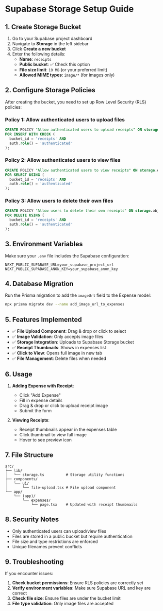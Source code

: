 # Supabase Storage Setup Guide

## 1. Create Storage Bucket

1. Go to your Supabase project dashboard
2. Navigate to **Storage** in the left sidebar
3. Click **Create a new bucket**
4. Enter the following details:
   - **Name**: `receipts`
   - **Public bucket**: ✅ Check this option
   - **File size limit**: `10 MB` (or your preferred limit)
   - **Allowed MIME types**: `image/*` (for images only)

## 2. Configure Storage Policies

After creating the bucket, you need to set up Row Level Security (RLS) policies:

### Policy 1: Allow authenticated users to upload files

```sql
CREATE POLICY "Allow authenticated users to upload receipts" ON storage.objects
FOR INSERT WITH CHECK (
  bucket_id = 'receipts' AND 
  auth.role() = 'authenticated'
);
```

### Policy 2: Allow authenticated users to view files

```sql
CREATE POLICY "Allow authenticated users to view receipts" ON storage.objects
FOR SELECT USING (
  bucket_id = 'receipts' AND 
  auth.role() = 'authenticated'
);
```

### Policy 3: Allow users to delete their own files

```sql
CREATE POLICY "Allow users to delete their own receipts" ON storage.objects
FOR DELETE USING (
  bucket_id = 'receipts' AND 
  auth.role() = 'authenticated'
);
```

## 3. Environment Variables

Make sure your `.env` file includes the Supabase configuration:

```env
NEXT_PUBLIC_SUPABASE_URL=your_supabase_project_url
NEXT_PUBLIC_SUPABASE_ANON_KEY=your_supabase_anon_key
```

## 4. Database Migration

Run the Prisma migration to add the `imageUrl` field to the Expense model:

```bash
npx prisma migrate dev --name add_image_url_to_expenses
```

## 5. Features Implemented

- ✅ **File Upload Component**: Drag & drop or click to select
- ✅ **Image Validation**: Only accepts image files
- ✅ **Storage Integration**: Uploads to Supabase Storage bucket
- ✅ **Receipt Thumbnails**: Shows in expenses list
- ✅ **Click to View**: Opens full image in new tab
- ✅ **File Management**: Delete files when needed

## 6. Usage

1. **Adding Expense with Receipt**:
   - Click "Add Expense"
   - Fill in expense details
   - Drag & drop or click to upload receipt image
   - Submit the form

2. **Viewing Receipts**:
   - Receipt thumbnails appear in the expenses table
   - Click thumbnail to view full image
   - Hover to see preview icon

## 7. File Structure

```
src/
├── lib/
│   └── storage.ts          # Storage utility functions
├── components/
│   └── ui/
│       └── file-upload.tsx # File upload component
└── app/
    └── (app)/
        └── expenses/
            └── page.tsx    # Updated with receipt thumbnails
```

## 8. Security Notes

- Only authenticated users can upload/view files
- Files are stored in a public bucket but require authentication
- File size and type restrictions are enforced
- Unique filenames prevent conflicts

## 9. Troubleshooting

If you encounter issues:

1. **Check bucket permissions**: Ensure RLS policies are correctly set
2. **Verify environment variables**: Make sure Supabase URL and key are correct
3. **Check file size**: Ensure files are under the bucket limit
4. **File type validation**: Only image files are accepted
